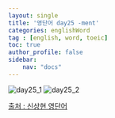 ```yaml
---
layout: single
title: '영단어 day25 -ment'
categories: englishWord
tag : [english, word, toeic]
toc: true
author_profile: false
sidebar:
    nav: "docs"
---
```



![day25_1](https://ingu627.github.io/images/english/day25_1.jpg)
![day25_2](https://ingu627.github.io/images/english/day25_2.jpg)



[출처 : 신상현 영단어](https://www.aladin.co.kr/shop/wproduct.aspx?ItemId=126278788)